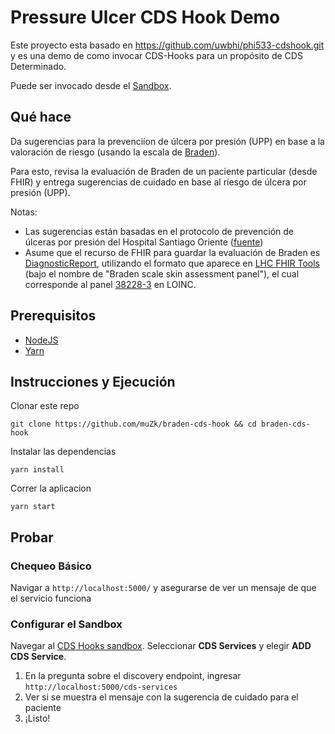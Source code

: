 # Pressure Ulcer CDS Hook Demo

Este proyecto esta basado en https://github.com/uwbhi/phi533-cdshook.git y es una demo de como invocar CDS-Hooks para un propósito de CDS Determinado.

Puede ser invocado desde el [Sandbox](http://sandbox.cds-hooks.org/).

## Qué hace

Da sugerencias para la prevenciíon de úlcera por presión (UPP) en base a la valoración de riesgo (usando la escala de [Braden](https://revistamedica.com/como/escala-de-braden/)).

Para esto, revisa la evaluación de Braden de un paciente particular (desde FHIR) y entrega sugerencias de cuidado en base al riesgo de úlcera por presión (UPP).

Notas:

- Las sugerencias están basadas en el protocolo de prevención de úlceras por presión del Hospital Santiago Oriente ([fuente](http://200.72.129.100/transparencia/transparencia_activa/documentos/matroneria/protocolo_prevencion_ulceras_por_presion.pdf))
- Asume que el recurso de FHIR para guardar la evaluación de Braden es [DiagnosticReport](https://www.hl7.org/fhir/diagnosticreport.html), utilizando el formato que aparece en [LHC FHIR Tools](https://lhcforms.nlm.nih.gov/lhcforms) (bajo el nombre de "Braden scale skin assessment panel"), el cual corresponde al panel [38228-3](https://loinc.org/38228-3) en LOINC.

## Prerequisitos

- [NodeJS](https://nodejs.org/en/download/)
- [Yarn](https://yarnpkg.com/)

## Instrucciones y Ejecución

Clonar este repo

```
git clone https://github.com/muZk/braden-cds-hook && cd braden-cds-hook
```

Instalar las dependencias

```
yarn install
```

Correr la aplicacion

```
yarn start
```

## Probar

### Chequeo Básico

Navigar a `http://localhost:5000/` y asegurarse de ver un mensaje de que el servicio funciona

### Configurar el Sandbox

Navegar al [CDS Hooks sandbox](http://sandbox.cds-hooks.org/). Seleccionar **CDS Services** y elegir **ADD CDS Service**.

1. En la pregunta sobre el discovery endpoint, ingresar `http://localhost:5000/cds-services`
2. Ver si se muestra el mensaje con la sugerencia de cuidado para el paciente
3. ¡Listo!
